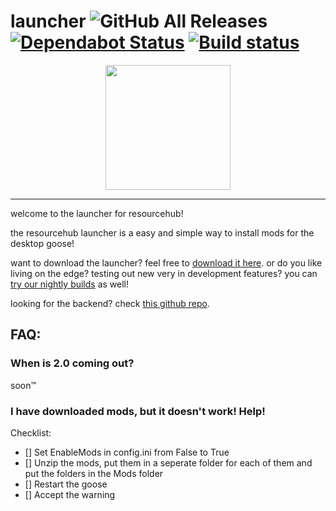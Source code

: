 
# launcher ![GitHub All Releases](https://img.shields.io/github/downloads/desktopgooseunofficial/launcher/total) [![Dependabot Status](https://api.dependabot.com/badges/status?host=github&repo=DesktopGooseUnofficial/launcher)](https://dependabot.com) [![Build status](https://ci.appveyor.com/api/projects/status/q2iccrkgxriosdmd?svg=true)](https://ci.appveyor.com/project/VukAnd/launcher)

<p align="center">
<img width="200" height="200" src="https://i.imgur.com/ma8iAVM.png">
</p>

---

welcome to the launcher for resourcehub!

the resourcehub launcher is a easy and simple way to install mods for the desktop goose!

want to download the launcher? feel free to [download it here](https://github.com/desktopgooseunofficial/launcher/releases/latest). or do you like living on the edge? testing out new very in development features? you can [try our nightly builds](https://github.com/DesktopGooseUnofficial/launcher-nightly/releases/latest) as well!

looking for the backend? check [this github repo](https://github.com/desktopgooseunofficial/launcher-backend). 

## FAQ:

### When is 2.0 coming out?

soon™️

### I have downloaded mods, but it doesn't work! Help!

Checklist:
- [] Set EnableMods in config.ini from False to True
- [] Unzip the mods, put them in a seperate folder for each of them and put the folders in the Mods folder
- [] Restart the goose
- [] Accept the warning
